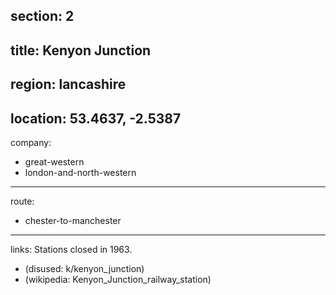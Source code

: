 section: 2
----
title: Kenyon Junction
----
region: lancashire
----
location: 53.4637, -2.5387
----
company:
- great-western
- london-and-north-western
----
route:
- chester-to-manchester
----
links:
Stations closed in 1963.
- (disused: k/kenyon_junction)
- (wikipedia: Kenyon_Junction_railway_station)
